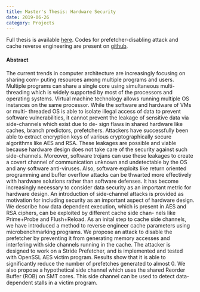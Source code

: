 ```yaml
---
title: Master's Thesis: Hardware Security
date: 2019-06-26
category: Projects
---
```


Full thesis is available [here](/pdfs/masters_thesis.pdf).
Codes for prefetcher-disabling attack and
cache reverse engineering are present on [github](https://github.com/udiboy1209/hardware-security-cpu-gpu).

#### Abstract

The current trends in computer architecture are increasingly focusing on sharing com-
puting resources among multiple programs and users. Multiple programs can share a
single core using simultaneous multi-threading which is widely supported by most of the
processors and operating systems. Virtual machine technology allows running multiple
OS instances on the same processor. While the software and hardware of VMs or multi-
threaded OS is able to isolate illegal access of data to prevent software vulnerabilities,
it cannot prevent the leakage of sensitive data via side-channels which exist due to de-
sign flaws in shared hardware like caches, branch predictors, prefetchers. Attackers have
successfully been able to extract encryption keys of various cryptographically secure algorithms
like AES and RSA. These leakages are possible and viable because hardware
design does not take care of the security against such side-channels. Moreover, software
trojans can use these leakages to create a covert channel of communication unknown and
undetectable by the OS and any software anti-viruses. Also, software exploits like return
oriented programming and buffer overflow attacks can be thwarted more effectively with
hardware solutions rather than software defenses. It has become increasingly necessary
to consider data security as an important metric for hardware design.
An introduction of side-channel attacks is provided as motivation for including security
as an important aspect of hardware design. We describe how data dependent execution,
which is present in AES and RSA ciphers, can be exploited by different cache side chan-
nels like Prime+Probe and Flush+Reload. As an inital step to cache side channels, we
have introduced a method to reverse engineer cache parameters using microbenchmarking
programs. We propose an attack to disable the prefetcher by preventing it from generating
memory accesses and interfering with side channels running in the cache. The attacker
is designed to work on a Stride Prefetcher, and is implemented and tested with OpenSSL
AES victim program. Results show that it is able to significantly reduce the number of
prefetches generated to almost 0. We also propose a hypothetical side channel which uses
the shared Reorder Buffer (ROB) on SMT cores. This side channel can be used to detect
data-dependent stalls in a victim program.


